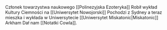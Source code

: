Członek towarzystwa naukowego [[Polinezyjska Ezoteryka]]
Robił wykład Kultury Ciemności na [[Uniwersytet Nowojorski]]
Pochodzi z Sydney a teraz mieszka i wykłada w Uniwersytecie [[Uniwersytet Miskatonic|Miskatonic]] Arkham
Dał nam [[Notatki Cowla]].